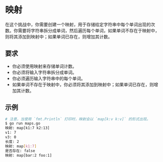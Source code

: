 # 映射

在这个挑战中，你需要创建一个映射，用于存储给定字符串中每个单词出现的次数。你需要将字符串拆分成单词，然后遍历每个单词，如果单词不存在于映射中，则将其添加到映射中；如果单词已存在，则增加其计数。

## 要求

- 你必须使用映射来存储单词计数。
- 你必须将输入字符串拆分成单词。
- 你必须遍历输入字符串中的每个单词。
- 如果单词不存在于映射中，你必须将其添加到映射中；如果单词已存在，则增加其计数。

## 示例

```sh
# 注意，当使用 `fmt.Println` 打印时，映射会以 `map[k:v k:v]` 的形式出现。
$ go run maps.go
映射: map[k1:7 k2:13]
v1: 7
v3: 0
长度: 2
映射: map[k1:7]
是否存在: false
映射: map[bar:2 foo:1]
```
